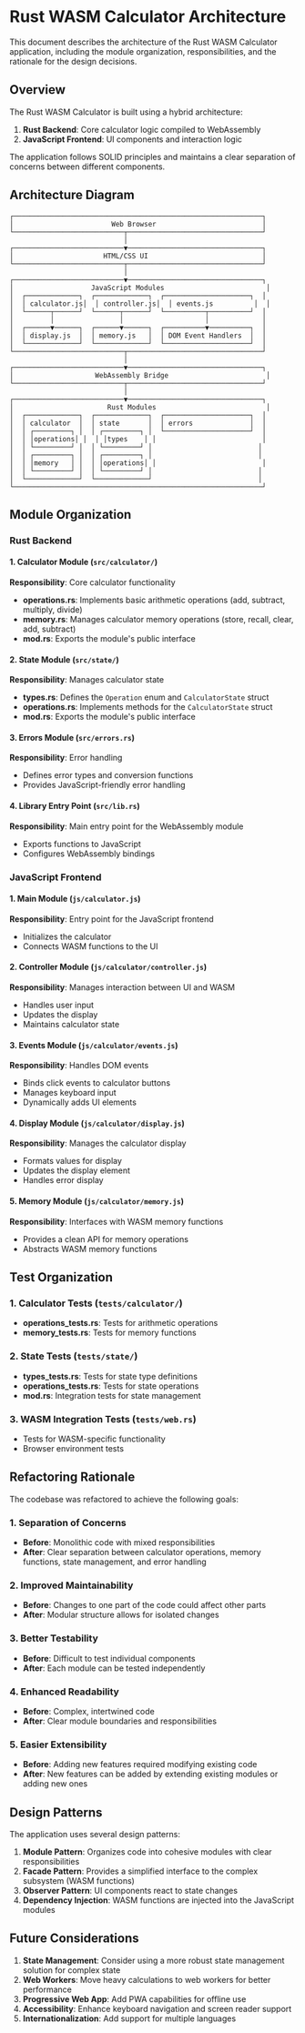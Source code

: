 # Rust WASM Calculator Architecture

This document describes the architecture of the Rust WASM Calculator application, including the module organization, responsibilities, and the rationale for the design decisions.

## Overview

The Rust WASM Calculator is built using a hybrid architecture:

1. **Rust Backend**: Core calculator logic compiled to WebAssembly
2. **JavaScript Frontend**: UI components and interaction logic

The application follows SOLID principles and maintains a clear separation of concerns between different components.

## Architecture Diagram

```
┌─────────────────────────────────────────────────────────────┐
│                        Web Browser                          │
└───────────────────────────┬─────────────────────────────────┘
                            │
┌───────────────────────────▼─────────────────────────────────┐
│                      HTML/CSS UI                            │
└───────────────────────────┬─────────────────────────────────┘
                            │
┌───────────────────────────▼─────────────────────────────────┐
│                   JavaScript Modules                         │
│  ┌─────────────┐  ┌─────────────┐  ┌─────────────────────┐  │
│  │ calculator.js│  │ controller.js│  │ events.js          │  │
│  └──────┬──────┘  └──────┬──────┘  └──────────┬──────────┘  │
│         │                │                    │             │
│  ┌──────▼──────┐  ┌──────▼──────┐  ┌──────────▼──────────┐  │
│  │ display.js  │  │ memory.js   │  │ DOM Event Handlers  │  │
│  └─────────────┘  └─────────────┘  └─────────────────────┘  │
└───────────────────────────┬─────────────────────────────────┘
                            │
┌───────────────────────────▼─────────────────────────────────┐
│                    WebAssembly Bridge                        │
└───────────────────────────┬─────────────────────────────────┘
                            │
┌───────────────────────────▼─────────────────────────────────┐
│                       Rust Modules                           │
│  ┌─────────────┐  ┌─────────────┐  ┌─────────────────────┐  │
│  │ calculator  │  │ state       │  │ errors              │  │
│  │ ┌─────────┐ │  │ ┌─────────┐ │  └─────────────────────┘  │
│  │ │operations│ │  │ │types    │ │                          │
│  │ └─────────┘ │  │ └─────────┘ │                          │
│  │ ┌─────────┐ │  │ ┌─────────┐ │                          │
│  │ │memory   │ │  │ │operations│ │                          │
│  │ └─────────┘ │  │ └─────────┘ │                          │
│  └─────────────┘  └─────────────┘                          │
└─────────────────────────────────────────────────────────────┘
```

## Module Organization

### Rust Backend

#### 1. Calculator Module (`src/calculator/`)

**Responsibility**: Core calculator functionality

- **operations.rs**: Implements basic arithmetic operations (add, subtract, multiply, divide)
- **memory.rs**: Manages calculator memory operations (store, recall, clear, add, subtract)
- **mod.rs**: Exports the module's public interface

#### 2. State Module (`src/state/`)

**Responsibility**: Manages calculator state

- **types.rs**: Defines the `Operation` enum and `CalculatorState` struct
- **operations.rs**: Implements methods for the `CalculatorState` struct
- **mod.rs**: Exports the module's public interface

#### 3. Errors Module (`src/errors.rs`)

**Responsibility**: Error handling

- Defines error types and conversion functions
- Provides JavaScript-friendly error handling

#### 4. Library Entry Point (`src/lib.rs`)

**Responsibility**: Main entry point for the WebAssembly module

- Exports functions to JavaScript
- Configures WebAssembly bindings

### JavaScript Frontend

#### 1. Main Module (`js/calculator.js`)

**Responsibility**: Entry point for the JavaScript frontend

- Initializes the calculator
- Connects WASM functions to the UI

#### 2. Controller Module (`js/calculator/controller.js`)

**Responsibility**: Manages interaction between UI and WASM

- Handles user input
- Updates the display
- Maintains calculator state

#### 3. Events Module (`js/calculator/events.js`)

**Responsibility**: Handles DOM events

- Binds click events to calculator buttons
- Manages keyboard input
- Dynamically adds UI elements

#### 4. Display Module (`js/calculator/display.js`)

**Responsibility**: Manages the calculator display

- Formats values for display
- Updates the display element
- Handles error display

#### 5. Memory Module (`js/calculator/memory.js`)

**Responsibility**: Interfaces with WASM memory functions

- Provides a clean API for memory operations
- Abstracts WASM memory functions

## Test Organization

### 1. Calculator Tests (`tests/calculator/`)

- **operations_tests.rs**: Tests for arithmetic operations
- **memory_tests.rs**: Tests for memory functions

### 2. State Tests (`tests/state/`)

- **types_tests.rs**: Tests for state type definitions
- **operations_tests.rs**: Tests for state operations
- **mod.rs**: Integration tests for state management

### 3. WASM Integration Tests (`tests/web.rs`)

- Tests for WASM-specific functionality
- Browser environment tests

## Refactoring Rationale

The codebase was refactored to achieve the following goals:

### 1. Separation of Concerns

- **Before**: Monolithic code with mixed responsibilities
- **After**: Clear separation between calculator operations, memory functions, state management, and error handling

### 2. Improved Maintainability

- **Before**: Changes to one part of the code could affect other parts
- **After**: Modular structure allows for isolated changes

### 3. Better Testability

- **Before**: Difficult to test individual components
- **After**: Each module can be tested independently

### 4. Enhanced Readability

- **Before**: Complex, intertwined code
- **After**: Clear module boundaries and responsibilities

### 5. Easier Extensibility

- **Before**: Adding new features required modifying existing code
- **After**: New features can be added by extending existing modules or adding new ones

## Design Patterns

The application uses several design patterns:

1. **Module Pattern**: Organizes code into cohesive modules with clear responsibilities
2. **Facade Pattern**: Provides a simplified interface to the complex subsystem (WASM functions)
3. **Observer Pattern**: UI components react to state changes
4. **Dependency Injection**: WASM functions are injected into the JavaScript modules

## Future Considerations

1. **State Management**: Consider using a more robust state management solution for complex state
2. **Web Workers**: Move heavy calculations to web workers for better performance
3. **Progressive Web App**: Add PWA capabilities for offline use
4. **Accessibility**: Enhance keyboard navigation and screen reader support
5. **Internationalization**: Add support for multiple languages 